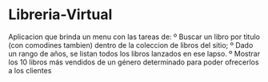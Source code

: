 # Libreria-Virtual
Aplicacion que brinda un menu con las tareas de:
º Buscar un libro por titulo (con comodines tambien) dentro de la coleccion de libros del sitio;
º Dado un rango de años, se listan todos los libros lanzados en ese lapso.
º Mostrar los 10 libros más vendidos de un género determinado para poder ofrecerlos a los clientes
